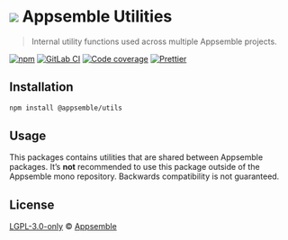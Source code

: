 # ![](https://gitlab.com/appsemble/appsemble/-/raw/0.18.23/config/assets/logo.svg) Appsemble Utilities

> Internal utility functions used across multiple Appsemble projects.

[![npm](https://img.shields.io/npm/v/@appsemble/utils)](https://www.npmjs.com/package/@appsemble/utils)
[![GitLab CI](https://gitlab.com/appsemble/appsemble/badges/0.18.23/pipeline.svg)](https://gitlab.com/appsemble/appsemble/-/releases/0.18.23)
[![Code coverage](https://codecov.io/gl/appsemble/appsemble/branch/0.18.23/graph/badge.svg)](https://codecov.io/gl/appsemble/appsemble)
[![Prettier](https://img.shields.io/badge/code_style-prettier-ff69b4.svg)](https://prettier.io)

## Installation

```sh
npm install @appsemble/utils
```

## Usage

This packages contains utilities that are shared between Appsemble packages. It’s **not**
recommended to use this package outside of the Appsemble mono repository. Backwards compatibility is
not guaranteed.

## License

[LGPL-3.0-only](https://gitlab.com/appsemble/appsemble/-/blob/0.18.23/LICENSE.md) ©
[Appsemble](https://appsemble.com)
